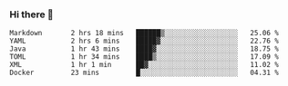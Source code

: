 ### Hi there 👋

<!--
**urzz/urzz** is a ✨ _special_ ✨ repository because its `README.md` (this file) appears on your GitHub profile.

Here are some ideas to get you started:

- 🔭 I’m currently working on ...
- 🌱 I’m currently learning ...
- 👯 I’m looking to collaborate on ...
- 🤔 I’m looking for help with ...
- 💬 Ask me about ...
- 📫 How to reach me: ...
- 😄 Pronouns: ...
- ⚡ Fun fact: ...
-->

<!--START_SECTION:waka-->

```text
Markdown       2 hrs 18 mins   ██████▒░░░░░░░░░░░░░░░░░░   25.06 %
YAML           2 hrs 6 mins    █████▓░░░░░░░░░░░░░░░░░░░   22.76 %
Java           1 hr 43 mins    ████▓░░░░░░░░░░░░░░░░░░░░   18.75 %
TOML           1 hr 34 mins    ████▒░░░░░░░░░░░░░░░░░░░░   17.09 %
XML            1 hr 1 min      ██▓░░░░░░░░░░░░░░░░░░░░░░   11.02 %
Docker         23 mins         █░░░░░░░░░░░░░░░░░░░░░░░░   04.31 %
```

<!--END_SECTION:waka-->
